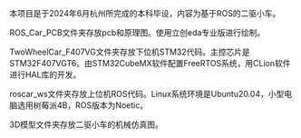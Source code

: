本项目是于2024年6月杭州所完成的本科毕设，内容为基于ROS的二驱小车。

ROS_Car_PCB文件夹存放pcb和原理图。使用立创eda专业版进行绘制。

TwoWheelCar_F407VG文件夹存放下位机STM32代码。主控芯片是STM32F407VGT6。由STM32CubeMX软件配置FreeRTOS系统，用CLion软件进行HAL库的开发。

roscar_ws文件夹存放上位机ROS代码。Linux系统环境是Ubuntu20.04，小型电脑选用树莓派4B，ROS版本为Noetic。

3D模型文件夹存放二驱小车的机械仿真图。
